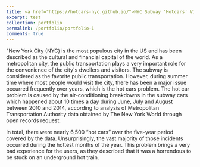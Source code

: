 ```yaml
---
title: <a href="https://hotcars-nyc.github.io/">NYC Subway 'Hotcars' Visualization</a>
excerpt: test
collection: portfolio
permalink: /portfolio/portfolio-1
comments: true
---
```


"New York City (NYC) is the most populous city in the US and has been described as the cultural and financial capital of the world. As a metropolitan city, the public transportation plays a very important role for the convenience of the city's dwellers and visitors. The subway is considered as the favorite public transportation. However, during summer time where most people would visit the city, there has been a major issue occurred frequently over years, which is the hot cars problem. The hot car problem is caused by the air-conditioning breakdowns in the subway cars which happened about 10 times a day during June, July and August between 2010 and 2014, according to analysis of Metropolitan Transportation Authority data obtained by The New York World through open records request. 

In total, there were nearly 6,500 “hot cars” over the five-year period covered by the data. Unsurprisingly, the vast majority of those incidents occurred during the hottest months of the year. This problem brings a very bad experience for the users, as they described that it was a horrendous to be stuck on an underground hot train.

